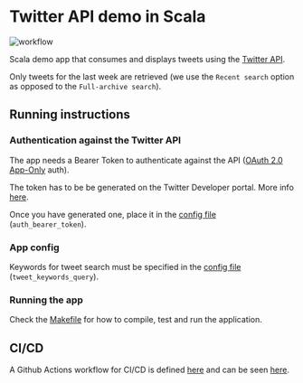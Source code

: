 # Twitter API demo in Scala
![workflow](https://github.com/guidok91/twitter-api-demo/actions/workflows/ci.yml/badge.svg)

Scala demo app that consumes and displays tweets using the [Twitter API](https://developer.twitter.com/en/docs/twitter-api).

Only tweets for the last week are retrieved (we use the `Recent search` option as opposed to the `Full-archive search`).

## Running instructions
### Authentication against the Twitter API
The app needs a Bearer Token to authenticate against the API ([OAuth 2.0 App-Only](https://developer.twitter.com/en/docs/authentication/oauth-2-0/application-only) auth).

The token has to be be generated on the Twitter Developer portal. More info [here](https://developer.twitter.com/en/docs/twitter-api/getting-started/getting-access-to-the-twitter-api).

Once you have generated one, place it in the [config file](conf/application.conf) (`auth_bearer_token`).

### App config
Keywords for tweet search must be specified in the [config file](conf/application.conf) (`tweet_keywords_query`).

### Running the app
Check the [Makefile](Makefile) for how to compile, test and run the application.

## CI/CD
A Github Actions workflow for CI/CD is defined [here](.github/workflows) and can be seen [here](https://github.com/guidok91/scala-example/actions).
